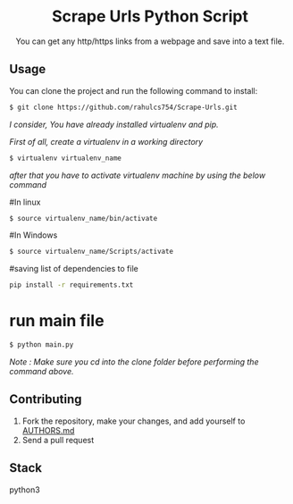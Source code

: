 <div align="center"><h1> Scrape Urls Python Script </h1> </div>
<div align="center"> You can get any http/https links from a webpage and  save into a text file. </div>


Usage
-------
You can clone the project and run the following command to install: 

```bash
$ git clone https://github.com/rahulcs754/Scrape-Urls.git
```

*I consider, You have already installed virtualenv and pip.*

*First of all, create a virtualenv in a working directory*

```bash
$ virtualenv virtualenv_name
```
*after that you have to activate virtualenv machine by using the below command*

#In linux
```bash
$ source virtualenv_name/bin/activate
```
#In Windows
```bash
$ source virtualenv_name/Scripts/activate
```

#saving list of dependencies to file
```bash
pip install -r requirements.txt
```

# run main file 
```bash
$ python main.py
```

*Note  : Make sure you cd into the *clone* folder before performing the command above.*


Contributing
------------

1. Fork the repository, make your changes, and add yourself to [AUTHORS.md](AUTHORS.md)
2. Send a pull request

Stack
------
python3
